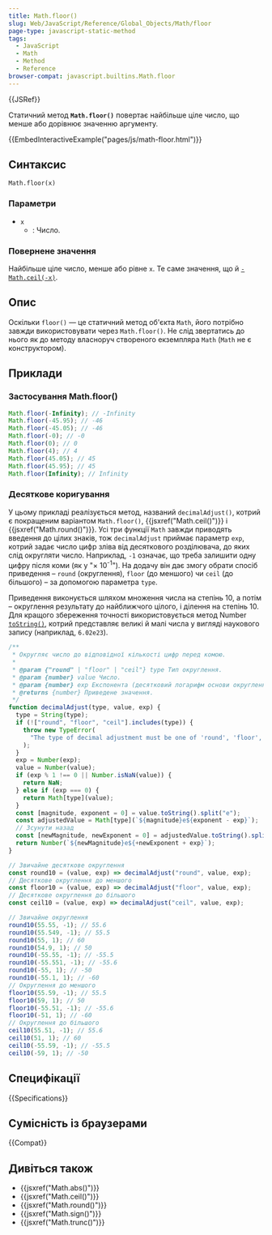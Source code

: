 ```yaml
---
title: Math.floor()
slug: Web/JavaScript/Reference/Global_Objects/Math/floor
page-type: javascript-static-method
tags:
  - JavaScript
  - Math
  - Method
  - Reference
browser-compat: javascript.builtins.Math.floor
---
```


{{JSRef}}

Статичний метод **`Math.floor()`** повертає найбільше ціле число, що менше або дорівнює значенню аргументу.

{{EmbedInteractiveExample("pages/js/math-floor.html")}}

## Синтаксис

```js-nolint
Math.floor(x)
```

### Параметри

- `x`
  - : Число.

### Повернене значення

Найбільше ціле число, менше або рівне `x`. Те саме значення, що й [`-Math.ceil(-x)`](/uk/docs/Web/JavaScript/Reference/Global_Objects/Math/ceil).

## Опис

Оскільки `floor()` — це статичний метод об'єкта `Math`, його потрібно завжди використовувати через `Math.floor()`. Не слід звертатись до нього як до методу власноруч створеного екземпляра `Math` (`Math` не є конструктором).

## Приклади

### Застосування Math.floor()

```js
Math.floor(-Infinity); // -Infinity
Math.floor(-45.95); // -46
Math.floor(-45.05); // -46
Math.floor(-0); // -0
Math.floor(0); // 0
Math.floor(4); // 4
Math.floor(45.05); // 45
Math.floor(45.95); // 45
Math.floor(Infinity); // Infinity
```

### Десяткове коригування

У цьому прикладі реалізується метод, названий `decimalAdjust()`, котрий є покращеним варіантом `Math.floor()`, {{jsxref("Math.ceil()")}} і {{jsxref("Math.round()")}}. Усі три функції `Math` завжди приводять введення до цілих знаків, тож `decimalAdjust` приймає параметр `exp`, котрий задає число цифр зліва від десяткового розділювача, до яких слід округляти число. Наприклад, `-1` означає, що треба залишити одну цифру після коми (як у "× 10<sup>-1</sup>"). На додачу він дає змогу обрати спосіб приведення – `round` (округлення), `floor` (до меншого) чи `ceil` (до більшого) – за допомогою параметра `type`.

Приведення виконується шляхом множення числа на степінь 10, а потім – округлення результату до найближчого цілого, і ділення на степінь 10. Для кращого збереження точності використовується метод Number [`toString()`](/uk/docs/Web/JavaScript/Reference/Global_Objects/Number/toString), котрий представляє великі й малі числа у вигляді наукового запису (наприклад, `6.02e23`).

```js
/**
 * Округляє число до відповідної кількості цифр перед комою.
 *
 * @param {"round" | "floor" | "ceil"} type Тип округлення.
 * @param {number} value Число.
 * @param {number} exp Експонента (десятковий логарифм основи округлення).
 * @returns {number} Приведене значення.
 */
function decimalAdjust(type, value, exp) {
  type = String(type);
  if (!["round", "floor", "ceil"].includes(type)) {
    throw new TypeError(
      "The type of decimal adjustment must be one of 'round', 'floor', or 'ceil'."
    );
  }
  exp = Number(exp);
  value = Number(value);
  if (exp % 1 !== 0 || Number.isNaN(value)) {
    return NaN;
  } else if (exp === 0) {
    return Math[type](value);
  }
  const [magnitude, exponent = 0] = value.toString().split("e");
  const adjustedValue = Math[type](`${magnitude}e${exponent - exp}`);
  // Зсунути назад
  const [newMagnitude, newExponent = 0] = adjustedValue.toString().split("e");
  return Number(`${newMagnitude}e${+newExponent + exp}`);
}

// Звичайне десяткове округлення
const round10 = (value, exp) => decimalAdjust("round", value, exp);
// Десяткове округлення до меншого
const floor10 = (value, exp) => decimalAdjust("floor", value, exp);
// Десяткове округлення до більшого
const ceil10 = (value, exp) => decimalAdjust("ceil", value, exp);

// Звичайне округлення
round10(55.55, -1); // 55.6
round10(55.549, -1); // 55.5
round10(55, 1); // 60
round10(54.9, 1); // 50
round10(-55.55, -1); // -55.5
round10(-55.551, -1); // -55.6
round10(-55, 1); // -50
round10(-55.1, 1); // -60
// Округлення до меншого
floor10(55.59, -1); // 55.5
floor10(59, 1); // 50
floor10(-55.51, -1); // -55.6
floor10(-51, 1); // -60
// Округлення до більшого
ceil10(55.51, -1); // 55.6
ceil10(51, 1); // 60
ceil10(-55.59, -1); // -55.5
ceil10(-59, 1); // -50
```

## Специфікації

{{Specifications}}

## Сумісність із браузерами

{{Compat}}

## Дивіться також

- {{jsxref("Math.abs()")}}
- {{jsxref("Math.ceil()")}}
- {{jsxref("Math.round()")}}
- {{jsxref("Math.sign()")}}
- {{jsxref("Math.trunc()")}}
